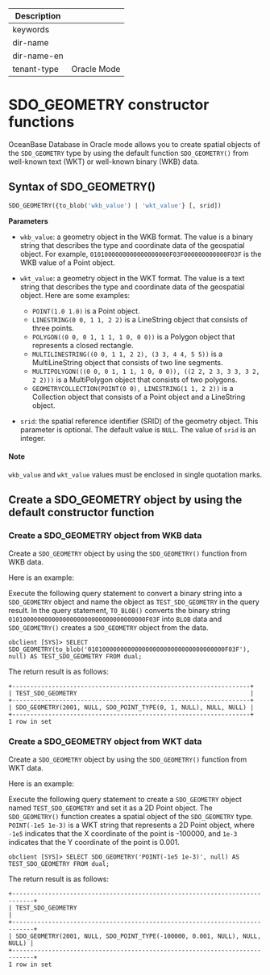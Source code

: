 | Description   |                 |
|---------------|-----------------|
| keywords      |                 |
| dir-name      |                 |
| dir-name-en   |                 |
| tenant-type   | Oracle Mode     |

# SDO_GEOMETRY constructor functions

OceanBase Database in Oracle mode allows you to create spatial objects of the `SDO_GEOMETRY` type by using the default function `SDO_GEOMETRY()` from well-known text (WKT) or well-known binary (WKB) data. 

## Syntax of SDO_GEOMETRY()

```sql
SDO_GEOMETRY({to_blob('wkb_value') | 'wkt_value'} [, srid])
```

**Parameters**

* `wkb_value`: a geometry object in the WKB format. The value is a binary string that describes the type and coordinate data of the geospatial object. For example, `0101000000000000000000F03F000000000000F03F` is the WKB value of a Point object. 

* `wkt_value`: a geometry object in the WKT format. The value is a text string that describes the type and coordinate data of the geospatial object. Here are some examples:

   * `POINT(1.0 1.0)` is a Point object. 
   * `LINESTRING(0 0, 1 1, 2 2)` is a LineString object that consists of three points. 
   * `POLYGON((0 0, 0 1, 1 1, 1 0, 0 0))` is a Polygon object that represents a closed rectangle. 
   * `MULTILINESTRING((0 0, 1 1, 2 2), (3 3, 4 4, 5 5))` is a MultiLineString object that consists of two line segments. 
   * `MULTIPOLYGON(((0 0, 0 1, 1 1, 1 0, 0 0)), ((2 2, 2 3, 3 3, 3 2, 2 2)))` is a MultiPolygon object that consists of two polygons. 
   * `GEOMETRYCOLLECTION(POINT(0 0), LINESTRING(1 1, 2 2))` is a Collection object that consists of a Point object and a LineString object. 

* `srid`: the spatial reference identifier (SRID) of the geometry object. This parameter is optional. The default value is `NULL`. The value of `srid` is an integer. 

<main id="notice" type='explain'>
  <h4>Note</h4>
  <p><code>wkb_value</code> and <code>wkt_value</code> values must be enclosed in single quotation marks. </p>
</main>

## Create a SDO_GEOMETRY object by using the default constructor function

### Create a SDO_GEOMETRY object from WKB data

Create a `SDO_GEOMETRY` object by using the `SDO_GEOMETRY()` function from WKB data. 

Here is an example:

Execute the following query statement to convert a binary string into a `SDO_GEOMETRY` object and name the object as `TEST_SDO_GEOMETRY` in the query result. In the query statement, `TO_BLOB()` converts the binary string `01010000000000000000000000000000000000F03F` into `BLOB` data and `SDO_GEOMETRY()` creates a `SDO_GEOMETRY` object from the data. 

```shell
obclient [SYS]> SELECT SDO_GEOMETRY(to_blob('01010000000000000000000000000000000000F03F'), null) AS TEST_SDO_GEOMETRY FROM dual;
```

The return result is as follows:

```shell
+------------------------------------------------------------------+
| TEST_SDO_GEOMETRY                                                |
+------------------------------------------------------------------+
| SDO_GEOMETRY(2001, NULL, SDO_POINT_TYPE(0, 1, NULL), NULL, NULL) |
+------------------------------------------------------------------+
1 row in set
```

### Create a SDO_GEOMETRY object from WKT data

Create a `SDO_GEOMETRY` object by using the `SDO_GEOMETRY()` function from WKT data. 

Here is an example:

Execute the following query statement to create a `SDO_GEOMETRY` object named `TEST_SDO_GEOMETRY` and set it as a 2D Point object. The `SDO_GEOMETRY()` function creates a spatial object of the `SDO_GEOMETRY` type. `POINT(-1e5 1e-3)` is a WKT string that represents a 2D Point object, where `-1e5` indicates that the X coordinate of the point is -100000, and `1e-3` indicates that the Y coordinate of the point is 0.001. 

```shell
obclient [SYS]> SELECT SDO_GEOMETRY('POINT(-1e5 1e-3)', null) AS TEST_SDO_GEOMETRY FROM dual;
```

The return result is as follows:

```shell
+----------------------------------------------------------------------------+
| TEST_SDO_GEOMETRY                                                          |
+----------------------------------------------------------------------------+
| SDO_GEOMETRY(2001, NULL, SDO_POINT_TYPE(-100000, 0.001, NULL), NULL, NULL) |
+----------------------------------------------------------------------------+
1 row in set
```
